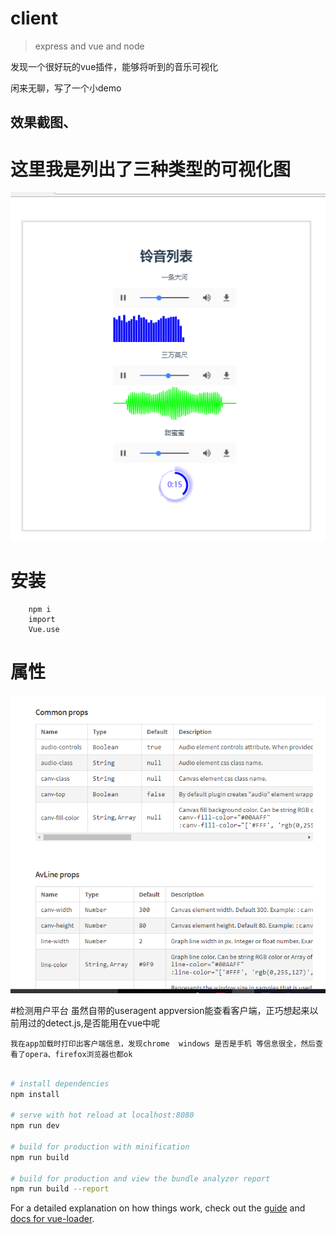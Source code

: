 # client

> express and vue and node

发现一个很好玩的vue插件，能够将听到的音乐可视化

闲来无聊，写了一个小demo



## 效果截图、
# 这里我是列出了三种类型的可视化图

![图片链接](https://github.com/yestodorrow/music_box/blob/master/static/music_screenshot.png)


# 安装
        npm i 
        import 
        Vue.use

# 属性
![图片链接](https://github.com/yestodorrow/music_box/blob/master/static/usage.png)

#检测用户平台
    虽然自带的useragent appversion能查看客户端，正巧想起来以前用过的detect.js,是否能用在vue中呢

    我在app加载时打印出客户端信息，发现chrome  windows 是否是手机 等信息很全，然后查看了opera、firefox浏览器也都ok

``` bash

# install dependencies
npm install

# serve with hot reload at localhost:8080
npm run dev

# build for production with minification
npm run build

# build for production and view the bundle analyzer report
npm run build --report
```

For a detailed explanation on how things work, check out the [guide](http://vuejs-templates.github.io/webpack/) and [docs for vue-loader](http://vuejs.github.io/vue-loader).

